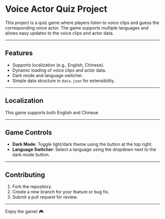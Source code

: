 
# Voice Actor Quiz Project

This project is a quiz game where players listen to voice clips and guess the corresponding voice actor. The game supports multiple languages and allows easy updates to the voice clips and actor data.

---

## Features
- Supports localization (e.g., English, Chinese).
- Dynamic loading of voice clips and actor data.
- Dark mode and language switcher.
- Simple data structure in `data.json` for extensibility.

---

## Localization

This game supports both English and Chinese

---

## Game Controls

- **Dark Mode**: Toggle light/dark theme using the button at the top right.
- **Language Switcher**: Select a language using the dropdown next to the dark mode button.

---

## Contributing

1. Fork the repository.
2. Create a new branch for your feature or bug fix.
3. Submit a pull request for review.


---

Enjoy the game! 🎮

